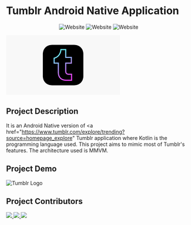 # Tumblr Android Native Application

<p align="center">
  <a style="text-decoration:none" >
    <img src="https://img.shields.io/badge/Language-Kotlin-orange" alt="Website" />
  </a>
  <a style="text-decoration:none" >
    <img src="https://img.shields.io/badge/Functional%20Documentation-Dokka-brightgreen" alt="Website" />
  </a>
  <a style="text-decoration:none" >
    <img src="https://img.shields.io/badge/Unit%20Testing-Espresso-yellow" alt="Website" />
  </a>
</p>

<img src="Assets/LogoTumblr.png" alt="Tumblr Logo" >


## Project Description

It is an Android Native version of <a href="https://www.tumblr.com/explore/trending?source=homepage_explore" 
Tumblr</a> application where Kotlin is the programming language used.
This project aims to mimic most of Tumblr's features.
The architecture used is MMVM.

## Project Demo 

<img src="Assets/AndroidVideo.gif" alt="Tumblr Logo" width="500" height="600" >


## Project Contributors
<a href="https://github.com/Elonsolmostafa1">
  <img src="https://avatars.githubusercontent.com/u/62807830?v=4">
</a>

<a href="https://github.com/El-Nebo">
  <img src="https://avatars.githubusercontent.com/u/62252633?v=4">
</a>

<a href="https://github.com/Halahamdy22">
  <img src="https://avatars.githubusercontent.com/u/56937106?v=4">
</a>